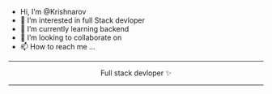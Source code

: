 -  Hi, I’m @Krishnarov
- 👀 I’m interested in full Stack devloper
- 🌱 I’m currently learning backend
- 💞️ I’m looking to collaborate on 
- 📫 How to reach me ...

---
<p align='center' >Full stack devloper ✨ </p>

---

<!---
Krishnarov/Krishnarov is a ✨ special ✨ repository because its `README.md` (this file) appears on your GitHub profile.
You can click the Preview link to take a look at your changes.
--->
